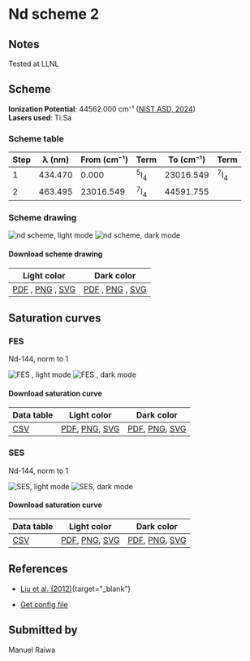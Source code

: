 # Nd scheme 2

## Notes

Tested at LLNL



## Scheme

**Ionization Potential**: 44562.000 cm⁻¹ ([NIST ASD, 2024](https://www.nist.gov/pml/atomic-spectra-database))  
**Lasers used**: Ti:Sa

### Scheme table

| Step | λ (nm)  | From (cm⁻¹) |           Term            | To (cm⁻¹) |           Term            |
| ---- | ------- | ----------- | ------------------------- | --------- | ------------------------- |
| 1    | 434.470 | 0.000       | <sup>5</sup>I<sub>4</sub> | 23016.549 | <sup>7</sup>I<sub>4</sub> |
| 2    | 463.495 | 23016.549   | <sup>7</sup>I<sub>4</sub> | 44591.755 |                           |


### Scheme drawing

![nd scheme, light mode](nd-002/nd-002-light.png#only-light)
![nd scheme, dark mode](nd-002/nd-002-dark-web.png#only-dark)

#### Download scheme drawing

|                                            Light color                                            |                                           Dark color                                           |
| ------------------------------------------------------------------------------------------------- | ---------------------------------------------------------------------------------------------- |
| [PDF](nd-002/nd-002-light.pdf) , [PNG](nd-002/nd-002-light.png) , [SVG](nd-002/nd-002-light.svg)  | [PDF](nd-002/nd-002-dark.pdf) , [PNG](nd-002/nd-002-dark.png) , [SVG](nd-002/nd-002-dark.svg)  |


## Saturation curves

### FES 

Nd-144, norm to 1

![FES , light mode](nd-002/sat-0-light.png#only-light)
![FES , dark mode](nd-002/sat-0-dark-web.png#only-dark)


#### Download saturation curve

|             Data table             |                                         Light color                                         |                                        Dark color                                        |
| ---------------------------------- | ------------------------------------------------------------------------------------------- | ---------------------------------------------------------------------------------------- |
| [CSV](nd-002/sat-0-data-table.csv) | [PDF](nd-002/sat-0-light.pdf), [PNG](nd-002/sat-0-light.png), [SVG](nd-002/sat-0-light.svg) | [PDF](nd-002/sat-0-dark.pdf), [PNG](nd-002/sat-0-dark.png), [SVG](nd-002/sat-0-dark.svg) |


### SES

Nd-144, norm to 1

![SES, light mode](nd-002/sat-1-light.png#only-light)
![SES, dark mode](nd-002/sat-1-dark-web.png#only-dark)


#### Download saturation curve

|             Data table             |                                         Light color                                         |                                        Dark color                                        |
| ---------------------------------- | ------------------------------------------------------------------------------------------- | ---------------------------------------------------------------------------------------- |
| [CSV](nd-002/sat-1-data-table.csv) | [PDF](nd-002/sat-1-light.pdf), [PNG](nd-002/sat-1-light.png), [SVG](nd-002/sat-1-light.svg) | [PDF](nd-002/sat-1-dark.pdf), [PNG](nd-002/sat-1-dark.png), [SVG](nd-002/sat-1-dark.svg) |




## References

  - [Liu et al. (2012)](https://ui.adsabs.harvard.edu/abs/2012LPI....43.2401L/abstract){target="_blank"}

  - [Get config file](https://github.com/RIMS-Code/rims-code.github.io/blob/main/db/nd-002.json)



## Submitted by

Manuel Raiwa

